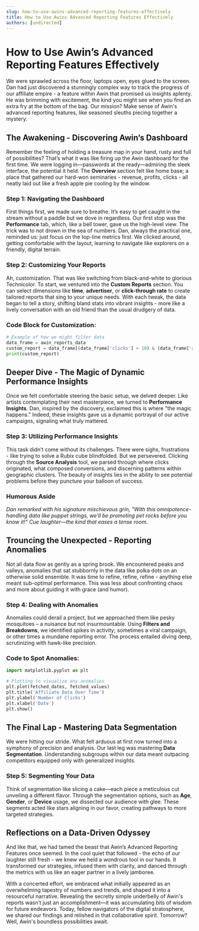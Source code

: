```yaml
---
slug: how-to-use-awins-advanced-reporting-features-effectively
title: How to Use Awins Advanced Reporting Features Effectively
authors: [undirected]
---
```



# How to Use Awin’s Advanced Reporting Features Effectively

We were sprawled across the floor, laptops open, eyes glued to the screen. Dan had just discovered a stunningly complex way to track the progress of our affiliate empire - a feature within Awin that promised us insights aplenty. He was brimming with excitement, the kind you might see when you find an extra fry at the bottom of the bag. Our mission? Make sense of Awin's advanced reporting features, like seasoned sleuths piecing together a mystery.

## The Awakening - Discovering Awin’s Dashboard

Remember the feeling of holding a treasure map in your hand, rusty and full of possibilities? That’s what it was like firing up the Awin dashboard for the first time. We were logging in—passwords at the ready—admiring the sleek interface, the potential it held. The **Overview** section felt like home base; a place that gathered our hard-won seminaries - revenue, profits, clicks - all neatly laid out like a fresh apple pie cooling by the window.

### Step 1: Navigating the Dashboard

First things first, we made sure to breathe. It’s easy to get caught in the stream without a paddle but we dove in regardless. Our first stop was the **Performance** tab, which, like a bell tower, gave us the high-level view. The trick was to not drown in the sea of numbers. Dan, always the practical one, reminded us: just focus on the top-line metrics first. We clicked around, getting comfortable with the layout, learning to navigate like explorers on a friendly, digital terrain.

### Step 2: Customizing Your Reports

Ah, customization. That was like switching from black-and-white to glorious Technicolor. To start, we ventured into the **Custom Reports** section. You can select dimensions like **time**, **advertiser**, or **click-through rate** to create tailored reports that sing to your unique needs. With each tweak, the data began to tell a story, shifting bland stats into vibrant insights - more like a lively conversation with an old friend than the usual drudgery of data.

### Code Block for Customization:
```python
# Example of how we might filter data
data_frame = awin_reports_data
custom_report = data_frame[(data_frame['clicks'] > 10) & (data_frame['advertiser'] == 'ExcitingBrand')]
print(custom_report)
```

## Deeper Dive - The Magic of Dynamic Performance Insights

Once we felt comfortable steering the basic setup, we delved deeper. Like artists contemplating their next masterpiece, we turned to **Performance Insights**. Dan, inspired by the discovery, exclaimed this is where "the magic happens." Indeed, these insights gave us a dynamic portrayal of our active campaigns, signaling what truly mattered. 

### Step 3: Utilizing Performance Insights

This task didn’t come without its challenges. There were sighs, frustrations - like trying to solve a Rubix cube blindfolded. But we persevered. Clicking through the **Source Analysis** tool, we parsed through where clicks originated, what composed conversions, and discerning patterns within geographic clusters. The beauty of insights lies in the ability to see potential problems before they puncture your balloon of success.

### Humorous Aside

*Dan remarked with his signature mischievous grin, "With this omnipotence-handling data like puppet strings, we'll be promoting pet rocks before you know it!" Cue laughter—the kind that eases a tense room.*

## Trouncing the Unexpected - Reporting Anomalies

Not all data flow as gently as a spring brook. We encountered peaks and valleys, anomalies that sat stubbornly in the data like polka dots on an otherwise solid ensemble. It was time to refine, refine, refine - anything else meant sub-optimal performance. This was less about confronting chaos and more about guiding it with grace (and humor).

### Step 4: Dealing with Anomalies

Anomalies could derail a project, but we approached them like pesky mosquitoes – a nuisance but not insurmountable. Using **Filters and Breakdowns**, we identified spikes in activity; sometimes a viral campaign, or other times a mundane reporting error. The process entailed diving deep, scrutinizing with hawk-like precision.

### Code to Spot Anomalies:
```python
import matplotlib.pyplot as plt

# Plotting to visualize any anomalies
plt.plot(fetched_dates, fetched_values)
plt.title('Affiliate Data Over Time')
plt.ylabel('Number of Clicks')
plt.xlabel('Date')
plt.show()
```

## The Final Lap - Mastering Data Segmentation

We were hitting our stride. What felt arduous at first now turned into a symphony of precision and analysis. Our last leg was mastering **Data Segmentation**. Understanding subgroups within our data meant outpacing competitors equipped only with generalized insights.

### Step 5: Segmenting Your Data

Think of segmentation like slicing a cake—each piece a meticulous cut unveiling a different flavor. Through the segmentation options, such as **Age**, **Gender**, or **Device** usage, we dissected our audience with glee. These segments acted like stars aligning in our favor, creating pathways to more targeted strategies.

## Reflections on a Data-Driven Odyssey

And like that, we had tamed the beast that Awin’s Advanced Reporting Features once seemed. In the cool quiet that followed - the echo of our laughter still fresh - we knew we held a wondrous tool in our hands. It transformed our strategies, infused them with clarity, and danced through the metrics with us like an eager partner in a lively jamboree.

With a concerted effort, we embraced what initially appeared as an overwhelming tapestry of numbers and trends, and shaped it into a resourceful narrative. Revealing the secretly simple underbelly of Awin's reports wasn’t just an accomplishment—it was accumulating bits of wisdom for future endeavors. Today, fellow navigators of the digital stratosphere, we shared our findings and relished in that collaborative spirit. Tomorrow? Well, Awin's boundless possibilities await.